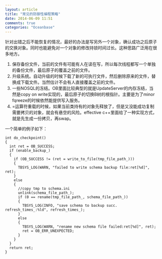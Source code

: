 ```yaml
---
layout: article
title: "常见的防御性编程策略"
date: 2014-06-09 11:51
comments: true
categories: "Oceanbase"
---
```


  针对出错之后不能恢复的情况，最好的办法是写另外一个对象，确认成功之后原子的交换对象。同时也能避免对一个对象的修改持锁时间过长。这种思路广泛用在很多地方。

  1. 保存备份文件，当前的文件有可能有人在读在写，所以每次线程都写一个单独的备份文件，最后原子的覆盖之前的文件。
  2. 升级系统。自动升级的时候下载了新的可执行文件，然后删除原来的文件，替换成下载文件。当然估计不会有人直接覆盖之前的文件。
  3. 一些NOSQL的冻结。OB里面比较典型的就是UpdateServer的内存冻结，当然是copy on write实现的，最后原子的切换B树的根指针。主要是为了minor fqreeze的时候依然能提供写入服务。
  4. =运算符重载的时候，如果当前类持有的对象先释放了，但是又没能成功复制需要拷贝的对象，就会有悬空的风险。effective c++里面给了一种实现方式，就是先生成一份拷贝，再swap。

一个简单的例子如下：

	int do_checkpoint()
	{
	  int ret = OB_SUCCESS;
	  if (enable_backup_)
	  {
	    if (OB_SUCCESS != (ret = write_to_file(tmp_file_path_)))
	    {
	      TBSYS_LOG(WARN, "failed to write schema backup file:ret[%d]", ret);
	    }
	    else
	    {
	      //copy tmp to schema.ini
	      unlink(schema_file_path_);
	      if (0 == rename(tmp_file_path_, schema_file_path_))
	      {
	        TBSYS_LOG(INFO, "save schema to backup succ. refresh_times_:%ld", refresh_times_);
	      }
	      else
	      {
	        TBSYS_LOG(WARN, "rename new schema file failed:ret[%d]", ret);
	        ret = OB_ERR_UNEXPECTED;
	      }
	    }
	  }
	  return ret;
	}
